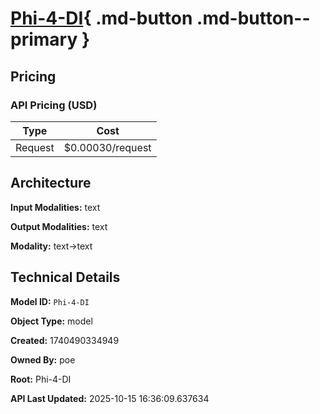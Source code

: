 # [Phi-4-DI](https://poe.com/Phi-4-DI){ .md-button .md-button--primary }

## Pricing

### API Pricing (USD)

| Type | Cost |
|------|------|
| Request | $0.00030/request |

## Architecture

**Input Modalities:** text

**Output Modalities:** text

**Modality:** text->text


## Technical Details

**Model ID:** `Phi-4-DI`

**Object Type:** model

**Created:** 1740490334949

**Owned By:** poe

**Root:** Phi-4-DI

**API Last Updated:** 2025-10-15 16:36:09.637634

